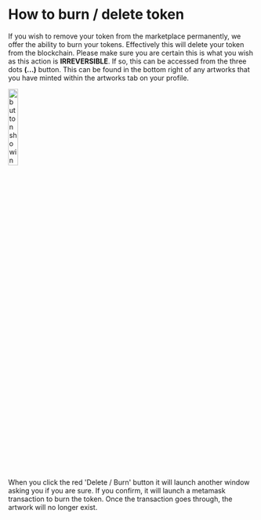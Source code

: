 # How to burn / delete token

If you wish to remove your token from the marketplace permanently, we offer the ability to burn your tokens. Effectively this will delete your token from the blockchain. Please make sure you are certain this is what you wish  as this action is <strong>IRREVERSIBLE</strong>. If so, this can be accessed from the three dots <strong>(...)</strong> button. This can be found in the bottom right of any artworks that you have minted within the artworks tab on your profile.

<div class="is-centre">
 <img src="https://storage.googleapis.com/public-blog-asset/doc-site/delete-button-profile.png" alt="button showing delete" width="20%"> 
</div>

When you click the red 'Delete / Burn' button it will launch another window asking you if you are sure. If you confirm, it will launch a metamask transaction to burn the token. Once the transaction goes through, the artwork will no longer exist.